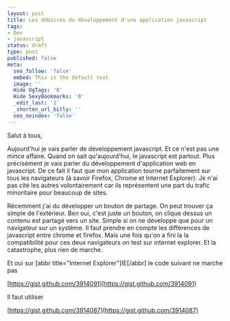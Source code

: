 ```yaml
---
layout: post
title: Les déboires du développement d'une application javascript
tags:
- Dev
- javascript
status: draft
type: post
published: false
meta:
  seo_follow: 'false'
  embed: This is the default text
  image: ''
  Hide OgTags: '0'
  Hide SexyBookmarks: '0'
  _edit_last: '2'
  _shorten_url_bitly: ''
  seo_noindex: 'false'
---
```

Salut à tous,

Aujourd'hui je vais parler de développement javascript. Et ce n'est pas une mince affaire. Quand on sait qu'aujourd'hui, le javascript est partout. Plus précisément je vais parler du développement d'application web en javascript. De ce fait il faut que mon application tourne parfaitement sur tous les navigateurs (à savoir Firefox, Chrome et Internet Explorer). Je n'ai pas cité les autres volontairement car ils représentent une part du trafic minoritaire pour beaucoup de sites.

Récemment j'ai du développer un bouton de partage. On peut trouver ça simple de l'extérieur. Ben oui, c'est juste un bouton, on clique dessus un contenu est partagé vers un site. Simple si on ne développe que pour un navigateur sur un système. Il faut prendre en compte les différences de javascript entre chrome et firefox. Mais une fois qu'on a fini la la compatibilité pour ces deux navigateurs on test sur internet explorer. Et la catastrophe, plus rien de marche.

Et oui sur [abbr title="Internet Explorer"]IE[/abbr] le code suivant ne marche pas

[https://gist.github.com/3914091](https://gist.github.com/3914091)

Il faut utiliser

[https://gist.github.com/3914087](https://gist.github.com/3914087)
